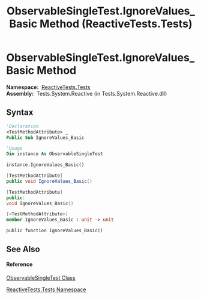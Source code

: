 ﻿---
title: ObservableSingleTest.IgnoreValues_Basic Method  (ReactiveTests.Tests)
TOCTitle: IgnoreValues_Basic Method
ms:assetid: M:ReactiveTests.Tests.ObservableSingleTest.IgnoreValues_Basic
ms:mtpsurl: https://msdn.microsoft.com/en-us/library/reactivetests.tests.observablesingletest.ignorevalues_basic(v=VS.103)
ms:contentKeyID: 36621166
ms.date: 06/28/2011
mtps_version: v=VS.103
f1_keywords:
- ReactiveTests.Tests.ObservableSingleTest.IgnoreValues_Basic
dev_langs:
- CSharp
- JScript
- VB
- FSharp
- c++
---

# ObservableSingleTest.IgnoreValues\_Basic Method

**Namespace:**  [ReactiveTests.Tests](hh289046\(v=vs.103\).md)  
**Assembly:**  Tests.System.Reactive (in Tests.System.Reactive.dll)

## Syntax

``` vb
'Declaration
<TestMethodAttribute> _
Public Sub IgnoreValues_Basic
```

``` vb
'Usage
Dim instance As ObservableSingleTest

instance.IgnoreValues_Basic()
```

``` csharp
[TestMethodAttribute]
public void IgnoreValues_Basic()
```

``` c++
[TestMethodAttribute]
public:
void IgnoreValues_Basic()
```

``` fsharp
[<TestMethodAttribute>]
member IgnoreValues_Basic : unit -> unit 
```

``` jscript
public function IgnoreValues_Basic()
```

## See Also

#### Reference

[ObservableSingleTest Class](hh315143\(v=vs.103\).md)

[ReactiveTests.Tests Namespace](hh289046\(v=vs.103\).md)

